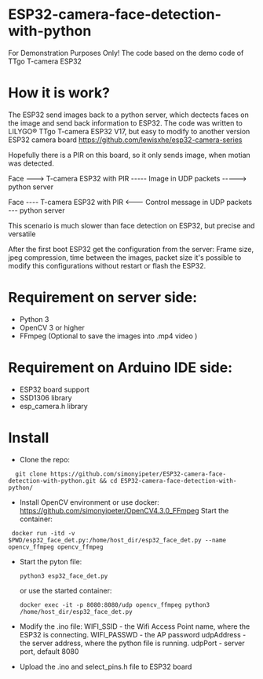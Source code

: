 # ESP32-camera-face-detection-with-python
For Demonstration Purposes Only!
The code based on the demo code of TTgo T-camera ESP32

# How it is work?
The ESP32 send images back to a python server, which dectects faces on the image and send back information to ESP32.
The code was written to LILYGO® TTgo T-camera ESP32 V17, but easy to modify to another version ESP32 camera board
https://github.com/lewisxhe/esp32-camera-series

Hopefully there is a PIR on this board, so it only sends image, when motian was detected.

Face ---> T-camera ESP32 with PIR ----- Image in UDP packets -----> python server

Face ---- T-camera ESP32 with PIR <--- Control message in UDP packets  --- python server

This scenario is much slower than face detection on ESP32, but precise and versatile

After the first boot ESP32 get the configuration from the server:
Frame size, jpeg compression, time between the images, packet size
it's possible to modify this configurations without restart or flash the ESP32.

# Requirement on server side:
- Python 3
- OpenCV 3 or higher
- FFmpeg (Optional to save the images into .mp4 video )

# Requirement on Arduino IDE side:
- ESP32 board support
- SSD1306 library
- esp_camera.h library

# Install
- Clone the repo:
```  
  git clone https://github.com/simonyipeter/ESP32-camera-face-detection-with-python.git && cd ESP32-camera-face-detection-with-python/
```  
- Install OpenCV environment or use docker:
  https://github.com/simonyipeter/OpenCV4.3.0_FFmpeg
Start the container:
 ``` 
  docker run -itd -v $PWD/esp32_face_det.py:/home/host_dir/esp32_face_det.py --name opencv_ffmpeg opencv_ffmpeg
 ```  
- Start the pyton file:
  ```
  python3 esp32_face_det.py
  ```
  or use the started container:
  ```
  docker exec -it -p 8080:8080/udp opencv_ffmpeg python3 /home/host_dir/esp32_face_det.py
  ```
- Modify the .ino file:
WIFI_SSID - the Wifi Access Point name, where the ESP32 is connecting.
WIFI_PASSWD - the AP password
udpAddress - the server address, where the python file is running.
udpPort - server port, default 8080

- Upload the .ino and select_pins.h file to ESP32 board



